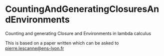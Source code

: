 # CountingAndGeneratingClosuresAndEnvironments
Counting and generating Closure and Environments in lambda calculus

This is based on a paper written which can be asked to pierre.lescanne@ens-lyon.fr
